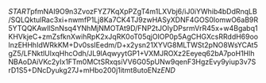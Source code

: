 $START$pfmNAI9O9n3ZvozFYZ7KqXpPZgT4m1LXVbj6/iJ0iYWhib4bDdRnqLB/SQLQktulRac3xi+nwmfP1Lj8Ka7CK4TJ9zwHASyXDNF4GOS0IomwO6aB9R5YTQQKAwIlSnNsq4YNhMjNMOTAt9D/FNP2tJOIyDPsrmVrR45x+w4Bgabq1KHVkjeC+zmZsfknXwihRpK2xJqRK0oT05qjOIOP0p5AgCHGXcsRRddH69oolnzEHHhIdWRkKM+Dv0ssIEedm/D+x2ysn21XYVG8MLTWSt2pNO8WsYCAt5gZ5/LFNktlUlxqHhcOdh/JL9lAqwyytGP1+VXMJROXz2Eeyeq62bA7poH1HlhNBAoDAiVKc2yIx1FTm0MCtSRxqsiVV6G05pUNw9qenF3HgzEvy9yiup3v7SrD1S5+DNcDyukg27J+mHbo200j1itmt8utoENz$END$